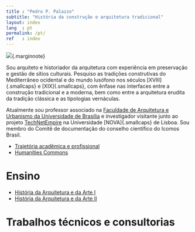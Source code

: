 ```yaml
---
title : "Pedro P. Palazzo"
subtitle: "História da construção e arquitetura tradicional"
layout: index
lang  : pt
permalink: /pt/
ref   : index
---
```


![](https://hcommons.org/app/uploads/sites/1001018/2021/05/pp-0535.jpg){.marginnote}

Sou arquiteto e historiador da arquitetura com experiência em
preservação e gestão de sítios culturais. Pesquiso as tradições
construtivas do Mediterrâneo ocidental e do mundo lusófono nos séculos
[XVIII]{.smallcaps} e [XIX]{.smallcaps}, com ênfase nas interfaces entre
a construção tradicional e a moderna, bem como entre a arquitetura
erudita da tradição clássica e as tipologias vernáculas.

Atualmente sou professor associado na [Faculdade de Arquitetura e
Urbanismo da Universidade de Brasília](http://www.fau.unb.br) e
investigador visitante junto ao projeto
[TechNetEmpire](http://technetempire.fcsh.unl.pt/) na Universidade
[NOVA]{.smallcaps} de Lisboa. Sou membro do Comitê de documentação do
conselho científico do Icomos Brasil.

- [Trajetória acadêmica e profissional](trajetoria.md)
- [Humanities Commons](https://sah.hcommons.org/members/palazzo/)

# Ensino #

- [História da Arquitetura e da Arte I](/tau0005/)
- [História da Arquitetura e da Arte II](/tau0006/)

# Trabalhos técnicos e consultorias #

